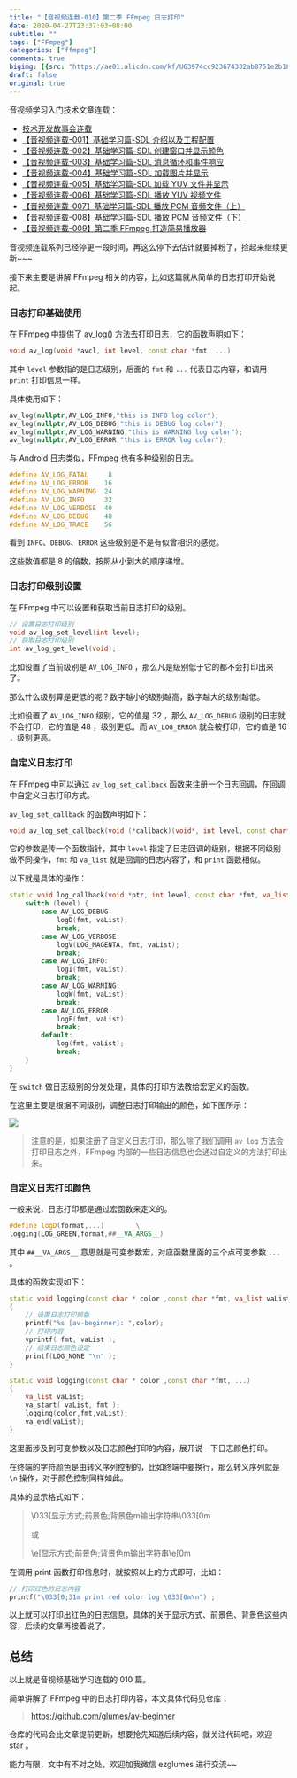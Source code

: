 ```yaml
---
title: "【音视频连载-010】第二季 FFmpeg 日志打印"
date: 2020-04-27T23:37:03+08:00
subtitle: ""
tags: ["FFmpeg"]
categories: ["ffmpeg"]
comments: true
bigimg: [{src: "https://ae01.alicdn.com/kf/U63974cc923674332ab8751e2b18d9b9fd.jpg", desc: ""}]
draft: false
original: true
---
```


音视频学习入门技术文章连载：

* [技术开发故事会连载](https://mp.weixin.qq.com/s/3uDZtUKngHbDBZd3jFyzpA)
* [【音视频连载-001】基础学习篇-SDL 介绍以及工程配置](https://mp.weixin.qq.com/s/ZKrUiauxSKpfctFD4iHT8g)
* [【音视频连载-002】基础学习篇-SDL 创建窗口并显示颜色](https://mp.weixin.qq.com/s/-Gh96TxhcQV9dQXDcQCqeA)
* [【音视频连载-003】基础学习篇-SDL 消息循环和事件响应](https://mp.weixin.qq.com/s/OfzfohB3L0zcFcJSLeLbQw)
* [【音视频连载-004】基础学习篇-SDL 加载图片并显示](https://mp.weixin.qq.com/s/cJHfSK724zYhP65_WLh8Tw)
* [【音视频连载-005】基础学习篇-SDL 加载 YUV 文件并显示](https://mp.weixin.qq.com/s/nCidtYLmB8_LtAzbW14skg)
* [【音视频连载-006】基础学习篇-SDL 播放 YUV 视频文件](https://mp.weixin.qq.com/s/9FSIVhd1TE3dDCIFmU02tw)
* [【音视频连载-007】基础学习篇-SDL 播放 PCM 音频文件（上）](https://mp.weixin.qq.com/s/VuWqZIG_HhghEsUYxnLwSw)
* [【音视频连载-008】基础学习篇-SDL 播放 PCM 音频文件（下）](https://mp.weixin.qq.com/s/8faeLClht2kfKqfA8Vizug)
* [【音视频连载-009】第二季 FFmpeg 打造简易播放器](https://mp.weixin.qq.com/s/iQwIpxUKr0qWvejrGVA3Uw)

音视频连载系列已经停更一段时间，再这么停下去估计就要掉粉了，捡起来继续更新~~~

接下来主要是讲解 FFmpeg 相关的内容，比如这篇就从简单的日志打印开始说起。

<!--more-->

### 日志打印基础使用

在 FFmpeg 中提供了 av_log() 方法去打印日志，它的函数声明如下：

```cpp
void av_log(void *avcl, int level, const char *fmt, ...)
```

其中 `level` 参数指的是日志级别，后面的 `fmt` 和 `...` 代表日志内容，和调用 `print` 打印信息一样。


具体使用如下：

```cpp
av_log(nullptr,AV_LOG_INFO,"this is INFO log color");
av_log(nullptr,AV_LOG_DEBUG,"this is DEBUG log color");
av_log(nullptr,AV_LOG_WARNING,"this is WARNING log color");
av_log(nullptr,AV_LOG_ERROR,"this is ERROR log color");
```

与 Android 日志类似，FFmpeg 也有多种级别的日志。

```cpp
#define AV_LOG_FATAL     8
#define AV_LOG_ERROR    16
#define AV_LOG_WARNING  24
#define AV_LOG_INFO     32
#define AV_LOG_VERBOSE  40
#define AV_LOG_DEBUG    48
#define AV_LOG_TRACE    56
```

看到 `INFO`、`DEBUG`、`ERROR` 这些级别是不是有似曾相识的感觉。

这些数值都是 8 的倍数，按照从小到大的顺序递增。

### 日志打印级别设置

在 FFmpeg 中可以设置和获取当前日志打印的级别。

```cpp
// 设置日志打印级别
void av_log_set_level(int level);
// 获取日志打印级别
int av_log_get_level(void);
```

比如设置了当前级别是 `AV_LOG_INFO` ，那么凡是级别低于它的都不会打印出来了。

那么什么级别算是更低的呢？数字越小的级别越高，数字越大的级别越低。

比如设置了 `AV_LOG_INFO` 级别，它的值是 32 ，那么 `AV_LOG_DEBUG` 级别的日志就不会打印，它的值是 48 ，级别更低。而 `AV_LOG_ERROR` 就会被打印，它的值是 16 ，级别更高。


### 自定义日志打印

在 FFmpeg 中可以通过 `av_log_set_callback` 函数来注册一个日志回调，在回调中自定义日志打印方式。

`av_log_set_callback` 的函数声明如下：

```cpp
void av_log_set_callback(void (*callback)(void*, int level, const char* fmt, va_list));
```

它的参数是传一个函数指针，其中 `level` 指定了日志回调的级别，根据不同级别做不同操作，`fmt` 和 `va_list` 就是回调的日志内容了，和 `print` 函数相似。

以下就是具体的操作：

```cpp
static void log_callback(void *ptr, int level, const char *fmt, va_list vaList) {
    switch (level) {
        case AV_LOG_DEBUG:
            logD(fmt, vaList);
            break;
        case AV_LOG_VERBOSE:
            logV(LOG_MAGENTA, fmt, vaList);
            break;
        case AV_LOG_INFO:
            logI(fmt, vaList);
            break;
        case AV_LOG_WARNING:
            logW(fmt, vaList);
            break;
        case AV_LOG_ERROR:
            logE(fmt, vaList);
            break;
        default:
            log(fmt, vaList);
            break;
    }
}
```

在 `switch` 做日志级别的分发处理，具体的打印方法教给宏定义的函数。

在这里主要是根据不同级别，调整日志打印输出的颜色，如下图所示：

![](https://user-gold-cdn.xitu.io/2020/4/27/171b9e8714fe442e?w=571&h=271&f=png&s=53129)


> 注意的是，如果注册了自定义日志打印，那么除了我们调用 `av_log` 方法会打印日志之外，FFmpeg 内部的一些日志信息也会通过自定义的方法打印出来。


### 自定义日志打印颜色

一般来说，日志打印都是通过宏函数来定义的。

```cpp
#define logD(format,...)        \
logging(LOG_GREEN,format,##__VA_ARGS__)     
```

其中 `##__VA_ARGS__` 意思就是可变参数宏，对应函数里面的三个点可变参数 `...` 。

具体的函数实现如下：

```cpp
static void logging(const char * color ,const char *fmt, va_list vaList)
{
    // 设置日志打印颜色
    printf("%s [av-beginner]: ",color);
    // 打印内容
    vprintf( fmt, vaList );
    // 结束日志颜色设定
    printf(LOG_NONE "\n" );
}

static void logging(const char * color ,const char *fmt, ...)
{
    va_list vaList;
    va_start( vaList, fmt );
    logging(color,fmt,vaList);
    va_end(vaList);
}
```

这里面涉及到可变参数以及日志颜色打印的内容，展开说一下日志颜色打印。

在终端的字符颜色是由转义序列控制的，比如终端中要换行，那么转义序列就是 `\n` 操作，对于颜色控制同样如此。

具体的显示格式如下：

> \033[显示方式;前景色;背景色m输出字符串\033[0m
> 
> 或
> 
> \e[显示方式;前景色;背景色m输出字符串\e[0m


在调用 print 函数打印信息时，就按照以上的方式即可，比如：

```cpp
// 打印红色的日志内容
printf("\033[0;31m print red color log \033[0m\n") ;
```

以上就可以打印出红色的日志信息，具体的关于显示方式、前景色、背景色这些内容，后续的文章再接着说了。



## 总结

以上就是音视频基础学习连载的 010 篇。

简单讲解了 FFmpeg 中的日志打印内容，本文具体代码见仓库：

> https://github.com/glumes/av-beginner

仓库的代码会比文章提前更新，想要抢先知道后续内容，就关注代码吧，欢迎 star 。

能力有限，文中有不对之处，欢迎加我微信 ezglumes 进行交流~~


